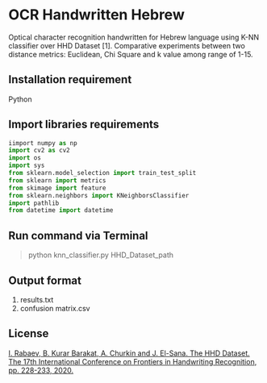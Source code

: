 # OCR Handwritten Hebrew
Optical character recognition handwritten for Hebrew language using K-NN classifier over HHD Dataset [1].
Comparative experiments between two distance metrics: Euclidean, Chi Square and k value among range of 1-15.

## Installation requirement

Python



## Import libraries requirements

```python
iimport numpy as np
import cv2 as cv2
import os
import sys
from sklearn.model_selection import train_test_split
from sklearn import metrics
from skimage import feature
from sklearn.neighbors import KNeighborsClassifier
import pathlib
from datetime import datetime
```

## Run command via Terminal
> python knn_classifier.py HHD_Dataset_path

## Output format
1. results.txt
2. confusion matrix.csv
## License
[I. Rabaev, B. Kurar Barakat, A. Churkin and J. El-Sana. The HHD Dataset. The 17th International Conference on Frontiers in Handwriting Recognition, pp. 228-233, 2020.](https://www.researchgate.net/publication/343880780_The_HHD_Dataset)
